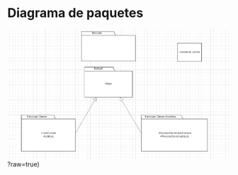 # Diagrama de paquetes

![UMLClassDiagram.png](https://github.com/EmaRCB/FastPass/blob/SegundaEntrega/Recursos/PackageDiagram.jpeg)?raw=true)
